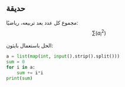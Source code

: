 ## حديقة
مجموع كل عدد بعد تربيعه، رياضيًا:
$$\sum{ (a_i^2) }$$

الحل باستعمال بايثون:
```py
a = list(map(int, input().strip().split()))
sum = 0
for i in a:
    sum += i*i
print(sum)
```
